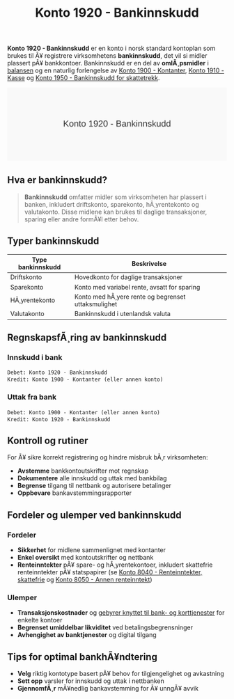 ﻿---
title: "Konto 1920 - Bankinnskudd"
meta_title: "1920-bankinnskudd"
meta_description: '**Konto 1920 - Bankinnskudd** er en konto i norsk standard kontoplan som brukes til Ã¥ registrere virksomhetens **bankinnskudd**, det vil si midler plassert pÃ¥...'
slug: 1920-bankinnskudd
type: blog
layout: pages/single
---

**Konto 1920 - Bankinnskudd** er en konto i norsk standard kontoplan som brukes til Ã¥ registrere virksomhetens **bankinnskudd**, det vil si midler plassert pÃ¥ bankkontoer. Bankinnskudd er en del av **omlÃ¸psmidler** i [balansen](/blogs/regnskap/hva-er-balanse "Hva er Balanse?") og en naturlig forlengelse av [Konto 1900 - Kontanter](/blogs/kontoplan/1900-kontanter "Konto 1900 - Kontanter"), [Konto 1910 - Kasse](/blogs/kontoplan/1910-kasse "Konto 1910 - Kasse") og [Konto 1950 - Bankinnskudd for skattetrekk](/blogs/kontoplan/1950-bankinnskudd-for-skattetrekk "Konto 1950 - Bankinnskudd for skattetrekk").

![Illustrasjon av konto 1920 bankinnskudd](1920-bankinnskudd-image.svg)

## Hva er bankinnskudd?

> **Bankinnskudd** omfatter midler som virksomheten har plassert i banken, inkludert driftskonto, sparekonto, hÃ¸yrentekonto og valutakonto. Disse midlene kan brukes til daglige transaksjoner, sparing eller andre formÃ¥l etter behov.

## Typer bankinnskudd

| Type bankinnskudd        | Beskrivelse                                        |
|---------------------------|----------------------------------------------------|
| Driftskonto               | Hovedkonto for daglige transaksjoner               |
| Sparekonto                | Konto med variabel rente, avsatt for sparing       |
| HÃ¸yrentekonto             | Konto med hÃ¸yere rente og begrenset uttaksmulighet  |
| Valutakonto               | Bankinnskudd i utenlandsk valuta                   |

## RegnskapsfÃ¸ring av bankinnskudd

### Innskudd i bank

```
Debet: Konto 1920 - Bankinnskudd
Kredit: Konto 1900 - Kontanter (eller annen konto)
```

### Uttak fra bank

```
Debet: Konto 1900 - Kontanter (eller annen konto)
Kredit: Konto 1920 - Bankinnskudd
```

## Kontroll og rutiner

For Ã¥ sikre korrekt registrering og hindre misbruk bÃ¸r virksomheten:

* **Avstemme** bankkontoutskrifter mot regnskap
* **Dokumentere** alle innskudd og uttak med bankbilag
* **Begrense** tilgang til nettbank og autorisere betalinger
* **Oppbevare** bankavstemmingsrapporter

## Fordeler og ulemper ved bankinnskudd

### Fordeler

* **Sikkerhet** for midlene sammenlignet med kontanter
* **Enkel oversikt** med kontoutskrifter og nettbank
* **Renteinntekter** pÃ¥ spare- og hÃ¸yrentekontoer, inkludert skattefrie renteinntekter pÃ¥ statspapirer (se [Konto 8040 - Renteinntekter, skattefrie](/blogs/kontoplan/8040-renteinntekter-skattefrie "Konto 8040 - Renteinntekter, skattefrie: RegnskapsfÃ¸ring av skattefrie renteinntekter") og [Konto 8050 - Annen renteinntekt](/blogs/kontoplan/8050-annen-renteinntekt "Konto 8050 - Annen renteinntekt: RegnskapsfÃ¸ring av annen renteinntekt"))

### Ulemper

* **Transaksjonskostnader** og [gebyrer knyttet til bank- og korttjenester](/blogs/kontoplan/7770-bank-og-kortgebyrer "Konto 7770 - Bank og kortgebyrer") for enkelte kontoer
* **Begrenset umiddelbar likviditet** ved betalingsbegrensninger
* **Avhengighet av banktjenester** og digital tilgang

## Tips for optimal bankhÃ¥ndtering

* **Velg** riktig kontotype basert pÃ¥ behov for tilgjengelighet og avkastning
* **Sett opp** varsler for innskudd og uttak i nettbanken
* **GjennomfÃ¸r** mÃ¥nedlig bankavstemming for Ã¥ unngÃ¥ avvik

